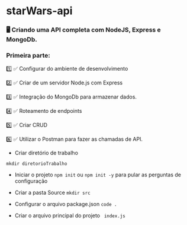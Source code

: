 # starWars-api

### 🖥️ Criando uma API completa com NodeJS, Express e MongoDb.

### Primeira parte:

1️⃣ ✅ Configurar do ambiente de desenvolvimento

2️⃣ ✅ Criar de um servidor Node.js com Express

3️⃣ ✅ Integração do MongoDb para armazenar dados.

4️⃣ ✅ Roteamento de endpoints

5️⃣ ✅ Criar CRUD

6️⃣ ✅ Utilizar o Postman para fazer as chamadas de API.

-   Criar diretório de trabalho

`mkdir diretorioTrabalho`

-   Iniciar o projeto
    `npm init`
    ou
    `npm init -y` para pular as perguntas de configuração

-   Criar a pasta Source
    `mkdir src`

-   Configurar o arquivo package.json
    `code .`

-   Criar o arquivo principal do projeto ` index.js`
